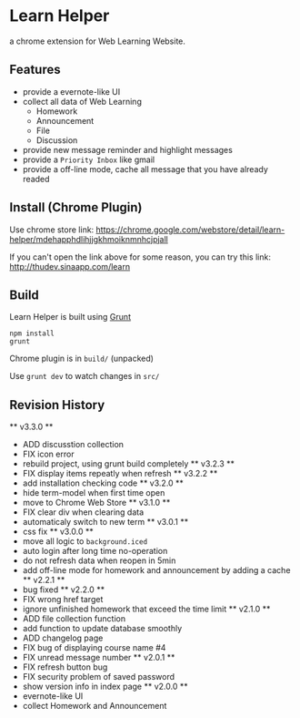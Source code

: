 # Learn Helper

a chrome extension for Web Learning Website.

## Features
* provide a evernote-like UI
* collect all data of Web Learning
	* Homework
	* Announcement
	* File
	* Discussion
* provide new message reminder and highlight messages
* provide a `Priority Inbox` like gmail
* provide a off-line mode, cache all message that you have already readed

## Install (Chrome Plugin)
Use chrome store link: https://chrome.google.com/webstore/detail/learn-helper/mdehapphdlihjjgkhmoiknmnhcjpjall

If you can't open the link above for some reason, you can try this link: http://thudev.sinaapp.com/learn

## Build
Learn Helper is built using [Grunt][]
```
npm install
grunt
```

Chrome plugin is in `build/` (unpacked)

Use `grunt dev` to watch changes in `src/`

[Grunt]: http://gruntjs.com/

## Revision History
** v3.3.0 **
* ADD discusstion collection
* FIX icon error
* rebuild project, using grunt build completely
** v3.2.3 **
* FIX display items repeatly when refresh
** v3.2.2 **
* add installation checking code
** v3.2.0 **
* hide term-model when first time open
* move to Chrome Web Store
** v3.1.0 **
* FIX clear div when clearing data
* automaticaly switch to new term
** v3.0.1 **
* css fix
** v3.0.0 **
* move all logic to `background.iced`
* auto login after long time no-operation
* do not refresh data when reopen in 5min
* add off-line mode for homework and announcement by adding a cache
** v2.2.1 **
* bug fixed
** v2.2.0 **
* FIX wrong href target
* ignore unfinished homework that exceed the time limit
** v2.1.0 **
* ADD file collection function
* add function to update database smoothly
* ADD changelog page
* FIX bug of displaying course name #4
* FIX unread message number
** v2.0.1 **
* FIX refresh button bug
* FIX security problem of saved password
* show version info in index page
** v2.0.0 **
* evernote-like UI
* collect Homework and Announcement
